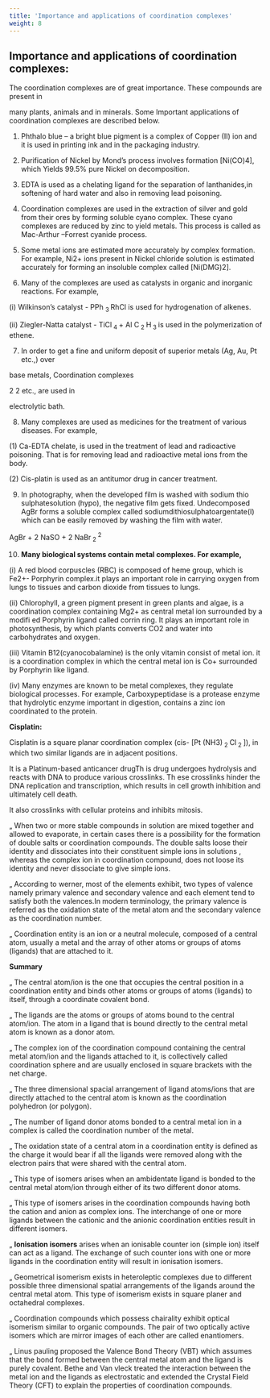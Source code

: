 ```yaml
---
title: 'Importance and applications of coordination complexes'
weight: 8
---
```

## Importance and applications of coordination complexes:
 The coordination complexes are of great importance. These compounds are present in
 
many plants, animals and in minerals. Some Important applications of coordination complexes are described below.
 
1. Phthalo blue – a bright blue pigment is a complex of Copper (II) ion and it is used in printing ink and in the packaging industry.
 
2. Purification of Nickel by Mond’s process involves formation \[Ni(CO)4\], which Yields 99.5% pure Nickel on decomposition.
 
3. EDTA is used as a chelating ligand for the separation of lanthanides,in softening of hard water and also in removing lead poisoning.
 
4. Coordination complexes are used in the extraction of silver and gold from their ores by forming soluble cyano complex. These cyano complexes are reduced by zinc to yield metals. This process is called as Mac-Arthur –Forrest cyanide process.
 
5. Some metal ions are estimated more accurately by complex formation. For example, Ni2+ ions present in Nickel chloride solution is estimated accurately for forming an insoluble complex called \[Ni(DMG)2\].
 
6. Many of the complexes are used as catalysts in organic and inorganic reactions. For example,
 
(i) Wilkinson’s catalyst - PPh <sub> 3 </sub> RhCl  is used for hydrogenation of alkenes.
 
(ii) Ziegler-Natta catalyst - TiCl<sub> 4 </sub> + Al C<sub> 2 </sub> H<sub> 3 </sub>  is used in the polymerization of ethene.
 
7. In order to get a fine and uniform deposit of superior metals (Ag, Au, Pt etc.,) over
 
base metals, Coordination complexes
 
2 2 etc., are used in
 
electrolytic bath.
 
8. Many complexes are used as medicines for the treatment of various diseases. For example,
 
(1) Ca-EDTA chelate, is used in the treatment of lead and radioactive poisoning. That is for removing lead and radioactive metal ions from the body.
 
(2) Cis-platin is used as an antitumor drug in cancer treatment.
 
9. In photography, when the developed film is washed with sodium thio sulphatesolution (hypo), the negative film gets fixed. Undecomposed AgBr forms a soluble complex called sodiumdithiosulphatoargentate(I) which can be easily removed by washing the film with water.
 
AgBr + 2 NaSO  + 2 NaBr<sub> 2 </sub> <sup> 2 </sup>
 
 
10. **Many biological systems contain metal complexes. For example,**
 
(i) A red blood corpuscles (RBC) is composed of heme group, which is Fe2+- Porphyrin complex.it plays an important role in carrying oxygen from lungs to tissues and carbon dioxide from tissues to lungs.
 
(ii) Chlorophyll, a green pigment present in green plants and algae, is a coordination complex containing Mg2+ as central metal ion surrounded by a modifi ed Porphyrin ligand called corrin ring. It plays an important role in photosynthesis, by which plants converts CO2 and water into carbohydrates and oxygen.
 
(iii) Vitamin B12(cyanocobalamine) is the only vitamin consist of metal ion. it is a coordination complex in which the central metal ion is Co+ surrounded by Porphyrin like ligand.
 
(iv) Many enzymes are known to be metal complexes, they regulate biological processes. For example, Carboxypeptidase is a protease enzyme that hydrolytic enzyme important in digestion, contains a zinc ion coordinated to the protein.
 
**Cisplatin:**
 
Cisplatin is a square planar coordination complex (cis- [Pt (NH3)<sub> 2 </sub> Cl<sub> 2 </sub> ]), in which two similar ligands are in adjacent positions.
 
It is a Platinum-based anticancer drugTh is drug undergoes hydrolysis and reacts with DNA to produce various crosslinks. Th ese crosslinks hinder the DNA replication and transcription, which results in cell growth inhibition and ultimately cell death.
 
It also crosslinks with cellular proteins and inhibits mitosis.
 
„ When two or more stable compounds in solution are mixed together and allowed to evaporate, in certain cases there is a possibility for the formation of double salts or coordination compounds. The double salts loose their identity and dissociates into their constituent simple ions in solutions , whereas the complex ion in coordination compound, does not loose its identity and never dissociate to give simple ions.
 
„ According to werner, most of the elements exhibit, two types of valence namely primary valence and secondary valence and each element tend to satisfy both the valences.In modern terminology, the primary valence is referred as the oxidation state of the metal atom and the secondary valence as the coordination number.
 
„ Coordination entity is an ion or a neutral molecule, composed of a central atom, usually a metal and the array of other atoms or groups of atoms (ligands) that are attached to it.
 
**Summary**
 
 
„ The central atom/ion is the one that occupies the central position in a coordination entity and binds other atoms or groups of atoms (ligands) to itself, through a coordinate covalent bond.
 
„ The ligands are the atoms or groups of atoms bound to the central atom/ion. The atom in a ligand that is bound directly to the central metal atom is known as a donor atom.
 
„ The complex ion of the coordination compound containing the central metal atom/ion and the ligands attached to it, is collectively called coordination sphere and are usually enclosed in square brackets with the net charge.
 
„ The three dimensional spacial arrangement of ligand atoms/ions that are directly attached to the central atom is known as the coordination polyhedron (or polygon).
 
„ The number of ligand donor atoms bonded to a central metal ion in a complex is called the coordination number of the metal.
 
„ The oxidation state of a central atom in a coordination entity is defined as the charge it would bear if all the ligands were removed along with the electron pairs that were shared with the central atom.
 
„ This type of isomers arises when an ambidentate ligand is bonded to the central metal atom/ion through either of its two different donor atoms.
 
„ This type of isomers arises in the coordination compounds having both the cation and anion as complex ions. The interchange of one or more ligands between the cationic and the anionic coordination entities result in different isomers.
 
„ **Ionisation isomers** arises when an ionisable counter ion (simple ion) itself can act as a ligand. The exchange of such counter ions with one or more ligands in the coordination entity will result in ionisation isomers.
 
„ Geometrical isomerism exists in heteroleptic complexes due to different possible three dimensional spatial arrangements of the ligands around the central metal atom. This type of isomerism exists in square planer and octahedral complexes.
 
„ Coordination compounds which possess chairality exhibit optical isomerism similar to organic compounds. The pair of two optically active isomers which are mirror images of each other are called enantiomers.
 
„ Linus pauling proposed the Valence Bond Theory (VBT) which assumes that the bond formed between the central metal atom and the ligand is purely covalent. Bethe and Van vleck treated the interaction between the metal ion and the ligands as electrostatic and extended the Crystal Field Theory (CFT) to explain the properties of coordination compounds.
